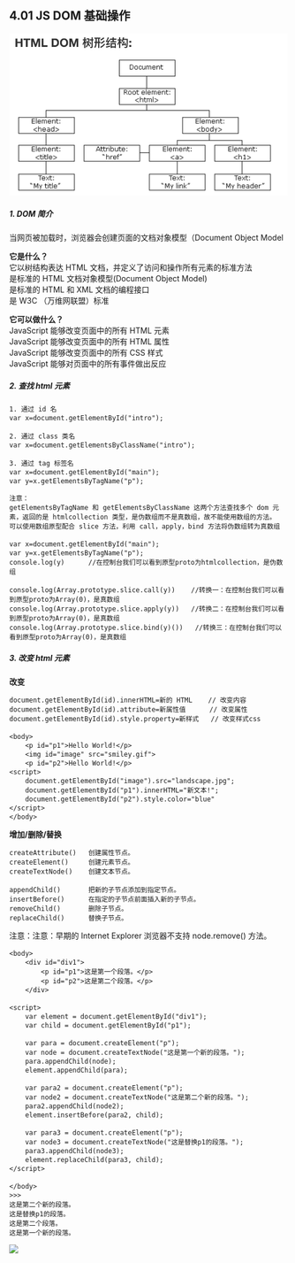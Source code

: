 ## 4.01 JS DOM 基础操作

![](../_static/js_04_01-1.png)


##### 1. DOM 简介


当网页被加载时，浏览器会创建页面的文档对象模型（Document Object Model   

**它是什么？**       
它以树结构表达 HTML 文档，并定义了访问和操作所有元素的标准方法      
是标准的 HTML 文档对象模型(Document Object Model)      
是标准的 HTML 和 XML 文档的编程接口      
是 W3C （万维网联盟）标准   


**它可以做什么？**       
JavaScript 能够改变页面中的所有 HTML 元素      
JavaScript 能够改变页面中的所有 HTML 属性       
JavaScript 能够改变页面中的所有 CSS 样式       
JavaScript 能够对页面中的所有事件做出反应      

##### 2. 查找 html 元素
```
1. 通过 id 名
var x=document.getElementById("intro");

2. 通过 class 类名
var x=document.getElementsByClassName("intro");

3. 通过 tag 标签名
var x=document.getElementById("main");
var y=x.getElementsByTagName("p");
```

```
注意：
getElementsByTagName 和 getElementsByClassName 这两个方法查找多个 dom 元素，返回的是 htmlcollection 类型，是伪数组而不是真数组，故不能使用数组的方法。
可以使用数组原型配合 slice 方法，利用 call，apply，bind 方法将伪数组转为真数组

var x=document.getElementById("main");
var y=x.getElementsByTagName("p");
console.log(y)      //在控制台我们可以看到原型proto为htmlcollection，是伪数组

console.log(Array.prototype.slice.call(y))    //转换一：在控制台我们可以看到原型proto为Array(0)，是真数组
console.log(Array.prototype.slice.apply(y))   //转换二：在控制台我们可以看到原型proto为Array(0)，是真数组
console.log(Array.prototype.slice.bind(y)())   //转换三：在控制台我们可以看到原型proto为Array(0)，是真数组
```

##### 3. 改变 html 元素

**改变**
```
document.getElementById(id).innerHTML=新的 HTML    // 改变内容
document.getElementById(id).attribute=新属性值      // 改变属性
document.getElementById(id).style.property=新样式   // 改变样式css

<body>
    <p id="p1">Hello World!</p>
    <img id="image" src="smiley.gif">
    <p id="p2">Hello World!</p>
<script>
    document.getElementById("image").src="landscape.jpg";
    document.getElementById("p1").innerHTML="新文本!";
    document.getElementById("p2").style.color="blue"
</script>
</body>
```

**增加/删除/替换**
```
createAttribute()	创建属性节点。
createElement()	    创建元素节点。
createTextNode()	创建文本节点。

appendChild()	    把新的子节点添加到指定节点。
insertBefore()	    在指定的子节点前面插入新的子节点。
removeChild()	    删除子节点。
replaceChild()	    替换子节点。
```
注意：注意：早期的 Internet Explorer 浏览器不支持 node.remove() 方法。
```
<body>
    <div id="div1">
        <p id="p1">这是第一个段落。</p>
        <p id="p2">这是第二个段落。</p>
    </div>
 
<script>
    var element = document.getElementById("div1");
    var child = document.getElementById("p1");
 	
    var para = document.createElement("p");
    var node = document.createTextNode("这是第一个新的段落。");
    para.appendChild(node);  
    element.appendChild(para);
    	
    var para2 = document.createElement("p");
    var node2 = document.createTextNode("这是第二个新的段落。");
    para2.appendChild(node2);	
    element.insertBefore(para2, child);
    	
    var para3 = document.createElement("p");
    var node3 = document.createTextNode("这是替换p1的段落。");
    para3.appendChild(node3);   	
    element.replaceChild(para3, child);
</script>

</body>
>>>
这是第二个新的段落。
这是替换p1的段落。
这是第二个段落。
这是第一个新的段落。
```

![](../_static/js_04_01-2.ong)
